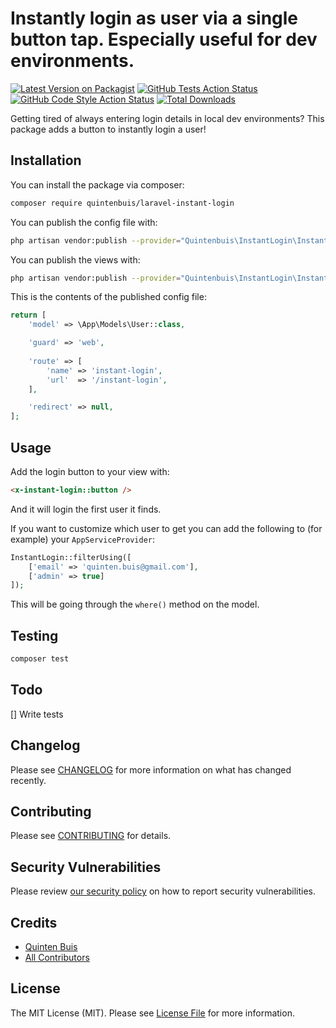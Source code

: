 # Instantly login as user via a single button tap. Especially useful for dev environments.

[![Latest Version on Packagist](https://img.shields.io/packagist/v/quintenbuis/laravel-instant-login.svg?style=flat-square)](https://packagist.org/packages/quintenbuis/laravel-instant-login)
[![GitHub Tests Action Status](https://img.shields.io/github/workflow/status/quintenbuis/laravel-instant-login/run-tests?label=tests)](https://github.com/quintenbuis/laravel-instant-login/actions?query=workflow%3Arun-tests+branch%3Amain)
[![GitHub Code Style Action Status](https://img.shields.io/github/workflow/status/quintenbuis/laravel-instant-login/Check%20&%20fix%20styling?label=code%20style)](https://github.com/quintenbuis/laravel-instant-login/actions?query=workflow%3A"Check+%26+fix+styling"+branch%3Amain)
[![Total Downloads](https://img.shields.io/packagist/dt/quintenbuis/laravel-instant-login.svg?style=flat-square)](https://packagist.org/packages/quintenbuis/laravel-instant-login)

Getting tired of always entering login details in local dev environments? 
This package adds a button to instantly login a user!

## Installation

You can install the package via composer:

```bash
composer require quintenbuis/laravel-instant-login
```

You can publish the config file with:
```bash
php artisan vendor:publish --provider="Quintenbuis\InstantLogin\InstantLoginServiceProvider" --tag="laravel-instant-login-config"
```

You can publish the views with:
```bash
php artisan vendor:publish --provider="Quintenbuis\InstantLogin\InstantLoginServiceProvider" --tag="laravel-instant-login-views"
```

This is the contents of the published config file:

```php
return [
    'model' => \App\Models\User::class,

    'guard' => 'web',
    
    'route' => [
        'name' => 'instant-login',
        'url'  => '/instant-login',
    ],

    'redirect' => null,
];
```

## Usage

Add the login button to your view with:
```html
<x-instant-login::button />
```
And it will login the first user it finds.

If you want to customize which user to get you can add the following to (for example) your `AppServiceProvider`:
```php
InstantLogin::filterUsing([
    ['email' => 'quinten.buis@gmail.com'],
    ['admin' => true]
]);
```

This will be going through the `where()` method on the model.

## Testing

```bash
composer test
```

## Todo

[] Write tests

## Changelog

Please see [CHANGELOG](CHANGELOG.md) for more information on what has changed recently.

## Contributing

Please see [CONTRIBUTING](.github/CONTRIBUTING.md) for details.

## Security Vulnerabilities

Please review [our security policy](../../security/policy) on how to report security vulnerabilities.

## Credits

- [Quinten Buis](https://github.com/quintenbuis)
- [All Contributors](../../contributors)

## License

The MIT License (MIT). Please see [License File](LICENSE.md) for more information.
